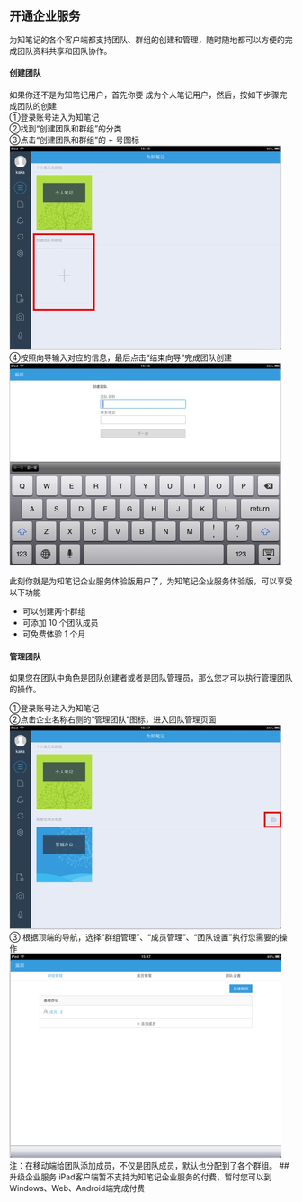 ## 开通企业服务
为知笔记的各个客户端都支持团队、群组的创建和管理，随时随地都可以方便的完成团队资料共享和团队协作。
#### 创建团队

如果你还不是为知笔记用户，首先你要 成为个人笔记用户，然后，按如下步骤完成团队的创建</br>
①登录账号进入为知笔记</br>
②找到“创建团队和群组”的分类</br>
③点击“创建团队和群组”的 + 号图标</br>
![P41](img\P41.jpg)
④按照向导输入对应的信息，最后点击“结束向导”完成团队创建
![P42](img\P42.jpg)

此刻你就是为知笔记企业服务体验版用户了，为知笔记企业服务体验版，可以享受以下功能
+ 可以创建两个群组
+ 可添加 10 个团队成员
+ 可免费体验 1 个月


#### 管理团队

如果您在团队中角色是团队创建者或者是团队管理员，那么您才可以执行管理团队的操作。

①登录账号进入为知笔记</br>
②点击企业名称右侧的“管理团队”图标，进入团队管理页面</br>
![P43](img\P43.jpg)
③ 根据顶端的导航，选择“群组管理”、“成员管理”、“团队设置”执行您需要的操作</br>
![P44](img\P44.png)
注：在移动端给团队添加成员，不仅是团队成员，默认也分配到了各个群组。
##升级企业服务
iPad客户端暂不支持为知笔记企业服务的付费，暂时您可以到 Windows、Web、Android端完成付费

